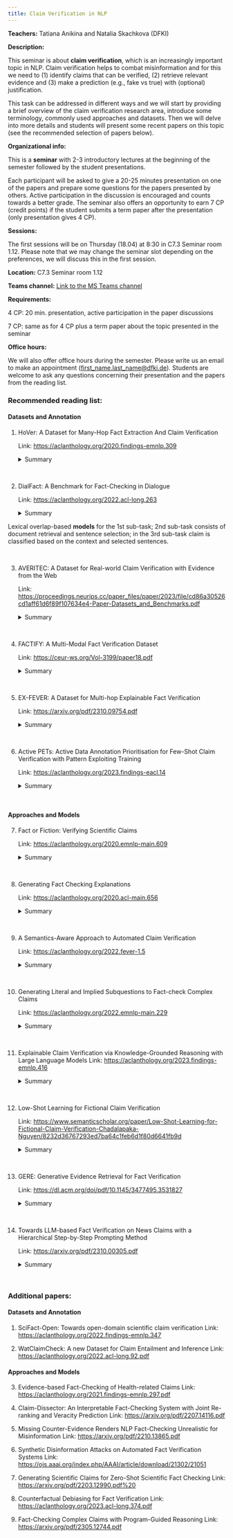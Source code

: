 ```yaml
---
title: Claim Verification in NLP
---
```


<b>Teachers:</b> Tatiana Anikina and Natalia Skachkova (DFKI)

<b>Description:</b>

This seminar is about <b>claim verification</b>, which is an increasingly important topic in NLP. Claim verification helps to combat misinformation and for this we need to (1) identify claims that can be verified, (2) retrieve relevant evidence and (3) make a prediction (e.g., fake vs true) with (optional) justification.

This task can be addressed in different ways and we will start by providing a brief overview of the claim verification research area, introduce some terminology, commonly used approaches and datasets. Then we will delve into more details and students will present some recent papers on this topic (see the recommended selection of papers below).

<b>Organizational info:</b>

This is a <b>seminar</b> with 2-3 introductory lectures at the beginning of the semester followed by the student presentations.
 
Each participant will be asked to give a 20-25 minutes presentation on one of the papers and prepare some questions for the papers presented by others. Active participation in the discussion is encouraged and counts towards a better grade. The seminar also offers an opportunity to earn 7 CP (credit points) if the student submits a term paper after the presentation (only presentation gives 4 CP).

<b>Sessions:</b> 

The first sessions will be on Thursday (18.04) at 8:30 in C7.3 Seminar room 1.12. Please note that we may change the seminar slot depending on the preferences, we will discuss this in the first session.

<b>Location:</b> C7.3 Seminar room 1.12


<b>Teams channel:</b> [Link to the MS Teams channel]

[Link to the MS Teams channel]: https://teams.microsoft.com/l/team/19%3apMiFIBD39G4ffkzbRfpKJfFBAPnanJWYN-hgCtSq6dM1%40thread.tacv2/conversations?groupId=80931fce-c6dd-485f-b7cd-a125b3426ba7&tenantId=67610027-1ac3-49b6-8641-ccd83ce1b01f

<b>Requirements:</b>

4 CP: 20 min. presentation, active participation in the paper discussions

7 CP: same as for 4 CP plus a term paper about the topic presented in the seminar

<b>Office hours:</b>

We will also offer office hours during the semester. Please write us an email to make an appointment (first_name.last_name@dfki.de). Students are welcome to ask any questions concerning their presentation and the papers from the reading list.

### <b>Recommended reading list:</b>

#### <b>Datasets and Annotation</b>

1. HoVer: A Dataset for Many-Hop Fact Extraction And Claim Verification

   Link: <https://aclanthology.org/2020.findings-emnlp.309>

   <details>
   <summary>Summary</summary>
   <ul>
   <li>A <b>multi-hop</b> dataset whose claims require evidence from as many as four English Wikipedia articles</li>
   
   <li><b>A pipeline system</b> of fact extraction and claim verification
    <ul>
    <li>Rule- and neural-based document retrieval</li>
    <li>Neural-based sentence selection</li>
    <li>BERT-based model for recognizing entailment between a claim and an set of sentences (called evidence)</li>
    </ul>
   </li>
   </ul>
   </details>
<br />

2. DialFact: A Benchmark for Fact-Checking in Dialogue
   
   Link: <https://aclanthology.org/2022.acl-long.263>

   <details>
   <summary>Summary</summary> 
   A <b>dialogue dataset</b> with <b>three sub-tasks</b>:
   <ul>
    <li>Verifiable claim detection aims to distinguish responses that do not contain verifiable factual information</li>
    <li>Evidence retrieval involves selecting the most relevant knowledge snippets from Wikipedia which can verify the response</li>
    <li>Claim verification aims to classify if a response is supported, refuted, or does not have enough information to be verified given the dialogue history and the retrieved evidence</li>
   </ul>
  Lexical overlap-based <b>models</b> for the 1st sub-task; 2nd sub-task consists of document retrieval and sentence selection; in the 3rd sub-task claim is classified based on the context and selected sentences.
   </details>
<br />

3. AVERITEC: A Dataset for Real-world Claim Verification with Evidence from the Web
   
   Link: <https://proceedings.neurips.cc/paper_files/paper/2023/file/cd86a30526cd1aff61d6f89f107634e4-Paper-Datasets_and_Benchmarks.pdf>

   <details>
   <summary>Summary</summary>
   
   A new <b>dataset</b> of 4,568 real-world claims. Each claim is annotated with <b>question-answer pairs</b> supported by evidence available online, as well as <b>textual justifications</b> explaining how the evidence combines to produce a verdict.
   
   Baseline <b>pipeline model</b> (uses <b>prompting</b>):
   <ul>
   <li>Retrieve documents using claim's keywords and generated quetions</li>
   <li>Pick out sentences and generate question for them</li>
   <li>Produce labels</li>
   <li>Generate a textual justification for the verdict</li>
   </ul>
   </details>
<br />

4. FACTIFY: A Multi-Modal Fact Verification Dataset
   
   Link: <https://ceur-ws.org/Vol-3199/paper18.pdf>

   <details>
   <summary>Summary</summary>
   The largest <b>multimodal</b> fact verification public dataset consisting of 50K data points, covering news from India and the US. It has <b>five categories</b>: Support_Text, Support_Multimodal, Insufficient_Text, Insufficient_Multimodal and Refute. This paper explores 2 different settings to establish the baselines i.e., text-only & multimodal.
   </details>
<br />

5. EX-FEVER: A Dataset for Multi-hop Explainable Fact Verification
   
   Link: <https://arxiv.org/pdf/2310.09754.pdf>

   <details>
   <summary>Summary</summary>   
   A dataset for <b>multi-hop explainable</b> fact verification. Each claim is accompanied by two or three golden documents containing the necessary information for veracity reasoning, a veracity label and an explanation that outlines <b>the reasoning path supporting the veracity classification</b>.
   
   The <b>baseline model</b> includes 3 parts: 
   <ul>   
   <li>Rule- and neural-based document retrieval</li>
   <li>Document <b>summarization using BART</b></li>
   <li>Verdict prediction with BERT or a graph-based text reasoning model, the state-of-art fact-checking model GEAR</li>
   </ul>

   This paper explores <b>LLMs in the fact checking task</b> in two directions: directly using LLMs as an actor, and using LLMs as a planner, they also evaluate the verdict accuracy and the ability of LLMs to generate explanations.
   </details>
<br />

6. Active PETs: Active Data Annotation Prioritisation for Few-Shot Claim Verification with Pattern Exploiting Training
   
   Link: <https://aclanthology.org/2023.findings-eacl.14>

   <details>
   <summary>Summary</summary> 
   Focus is on <b>claim verification step</b>. This paper proposes to optimise the selection of candidate instances to be labelled through <b>active learning</b> in a situation when there is <b>a lack of annotated data</b>.
   </details>
<br />

#### <b>Approaches and Models</b>

7. Fact or Fiction: Verifying Scientific Claims
   
   Link: <https://aclanthology.org/2020.emnlp-main.609>

   <details>
   <summary>Summary</summary>   
   A <b>dataset</b> of 1,409 <b>scientific claims</b> accompanied by abstracts that support or refute each claim, and annotated with <b>rationales</b> justifying each SUPPORTS / REFUTES decision.
  
   The <b>baseline</b> is a pipeline system which:
   <ul>
   <li>Retrieves abstracts related to an input claim  using the TF-IDF score</li>
   <li>Uses a BERT-based sentence selector to identify rationale sentences by scoring them</li>
   <li>Labels each abstract as SUPPORTS, REFUTES, or NOINFO with respect to the claim, using BERT</li>
   </ul>
   </details>
<br />

8. Generating Fact Checking Explanations
   
   Link: <https://aclanthology.org/2020.acl-main.656>

   <details>
   <summary>Summary</summary>
   This is a study for how <b>justifications for verdicts</b> on claims can be <b>generated automatically</b> based on available claim context, and how this task can be modelled jointly with veracity prediction.  
   </details>
<br />

9. A Semantics-Aware Approach to Automated Claim Verification
    
   Link: <https://aclanthology.org/2022.fever-1.5>

   <details>
   <summary>Summary</summary>
   This work demonstrates that enriching a BERT model with <b>explicit semantic information</b> (Semantic Role Labelling, Open Information Extraction) helps to improve results in claim verification. Focus on <b>verdict prediction</b>. This approach integrates semantic information using the SemBERT architecture.
   </details>
<br />

10. Generating Literal and Implied Subquestions to Fact-check Complex Claims
    
    Link: <https://aclanthology.org/2022.emnlp-main.229>

    <details>
    <summary>Summary</summary>  
    Focus is on <b>decomposing a complex claim</b> into a comprehensive set of yes-no sub-questions whose answers influence the veracity of the claim.
    This paper presents a <b>dataset</b> of decompositions for over 1000 claims. Given a claim and its verification paragraph written by fact-checkers, they write subquestions covering both explicit propositions of the original claim and its implicit facets. Each claim is classified as one of <b>six labels</b>: pants on fire (most false), false, barely true, half-true, mostly true, and true.
    They also study whether SOTA pre-trained models can learn to <b>generate such subquestions</b> and do not build a full pipeline for fact verification in this paper.
    </details>
<br />

11. Explainable Claim Verification via Knowledge-Grounded Reasoning with Large Language Models
    Link: <https://aclanthology.org/2023.findings-emnlp.416>

    <details>
    <summary>Summary</summary>
    In this paper the authors attempt to verify <b>complex claims</b> and <b>generate explanations</b> without any annotated evidence, just by using <b>LLMs</b>. They leverage the in-context learning ability of LLMs to translate the claim into a <b>First-Order-Logic (FOL)</b> clause consisting of predicates, each corresponding to a subclaim that needs to be verified. Then, they perform FOL-Guided reasoning over a set of knowledge-grounded question-and-answer pairs to make veracity predictions and generate explanations to justify the decision-making process. The generated answers are grounded in real-world truth via retrieving accurate information from trustworthy <b>external knowledge sources</b> (e.g. Google or Wikipedia).
    </details>
<br />

12. Low-Shot Learning for Fictional Claim Verification
    
    Link: <https://www.semanticscholar.org/paper/Low-Shot-Learning-for-Fictional-Claim-Verification-Chadalapaka-Nguyen/8232d36767293ed7ba64c1feb6d1f80d6641fb9d>

    <details>
    <summary>Summary</summary>
     This work studies the problem of claim verification in the context of claims about <b>fictional stories</b> in a low-shot learning setting.
     The paper presents 2 <b>datasets</b>:
     <ul>
     <li>2000 fictional stories pulled from the r/WritingPrompts</li>
     <li>2000 r/stories from subreddits and sourced from Kaggle</li>
     </ul>
     
     Focus is on the detection of two main classes of plot holes: <b>continuity errors</b>, and <b>unresolved storylines</b>. The <b>pipeline</b> consists of 3 phases: two data preprocessing steps to first generate story encodings and then a knowledge graph, and then a joint graph neural network and deep neural network (DNN) model.
    </details>
<br />   

13. GERE: Generative Evidence Retrieval for Fact Verification
   
    Link: <https://dl.acm.org/doi/pdf/10.1145/3477495.3531827>

    <details>
    <summary>Summary</summary>
    The paper proposes to bypass the explicit retrieval process and introduces <b>a system that retrieves evidences in a generative way</b>. It exploits a transformer-based encoder–decoder architecture, pre-trained with a language modeling objective and fine-tuned to generate document titles and evidence sentence identifiers jointly.
    
     <ul>
     <li>Memory and computational cost is greatly reduced because the document index is eliminated and the heavy ranking process is replaced by a light generative process</li>
     <li>This approach considers the dependency information, which contributes to improving the consistency and eliminating duplication among the evidences</li>
     <li>Generative formulation allows to dynamically decide on the number of relevant documents and sentences for different claims</li>
     </ul>
    
    Based on the evidences obtained by GERE, they also train <b>a claim verification model</b>.
    </details>
<br />

14. Towards LLM-based Fact Verification on News Claims with a Hierarchical Step-by-Step Prompting Method
    
    Link: <https://arxiv.org/pdf/2310.00305.pdf>

    <details>
    <summary>Summary</summary> 
     This work examines <b>LLMs</b> with in-context learning for news claim verification, and finds that only with 4-shot demonstration examples, the performance of several prompting methods becomes comparable with previous supervised models.
   
     The paper introduces <b>a prompting method</b> which directs LLMs to <b>separate a claim into several subclaims</b> and then <b>verify each of them via multiple questions-answering steps</b> progressively.
    </details>
<br />

### <b>Additional papers:</b>

#### <b>Datasets and Annotation</b>

1. SciFact-Open: Towards open-domain scientific claim verification
   Link: <https://aclanthology.org/2022.findings-emnlp.347>

2. WatClaimCheck: A new Dataset for Claim Entailment and Inference
   Link: <https://aclanthology.org/2022.acl-long.92.pdf>

#### <b>Approaches and Models</b>

3. Evidence-based Fact-Checking of Health-related Claims
    Link: <https://aclanthology.org/2021.findings-emnlp.297.pdf>

4. Claim-Dissector: An Interpretable Fact-Checking System with Joint Re-ranking and Veracity Prediction
    Link: <https://arxiv.org/pdf/2207.14116.pdf>

5. Missing Counter-Evidence Renders NLP Fact-Checking Unrealistic for Misinformation
    Link: <https://arxiv.org/pdf/2210.13865.pdf>

6. Synthetic Disinformation Attacks on Automated Fact Verification Systems
    Link: <https://ojs.aaai.org/index.php/AAAI/article/download/21302/21051>

7. Generating Scientific Claims for Zero-Shot Scientific Fact Checking
    Link: <https://arxiv.org/pdf/2203.12990.pdf%20>

8. Counterfactual Debiasing for Fact Verification
    Link: <https://aclanthology.org/2023.acl-long.374.pdf>

9. Fact-Checking Complex Claims with Program-Guided Reasoning
    Link: <https://arxiv.org/pdf/2305.12744.pdf>
